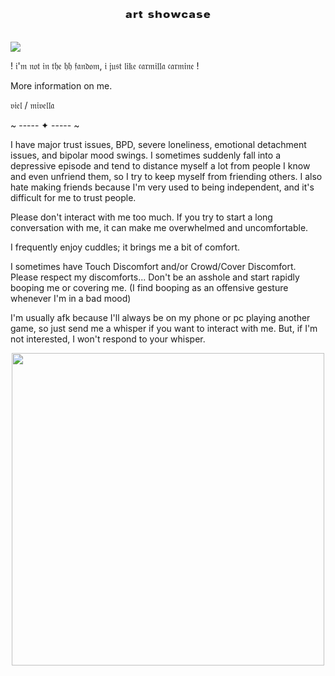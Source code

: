<h1 align="center">ᵃʳᵗ ˢʰᵒʷᶜᵃˢᵉ</h1>

![](https://github.com/user-attachments/assets/dd40fb64-1244-46a2-89b7-779aaaef47ed)


! 𝔦'𝔪 𝔫𝔬𝔱 𝔦𝔫 𝔱𝔥𝔢 𝔥𝔥 𝔣𝔞𝔫𝔡𝔬𝔪, 𝔦 𝔧𝔲𝔰𝔱 𝔩𝔦𝔨𝔢 𝔠𝔞𝔯𝔪𝔦𝔩𝔩𝔞 𝔠𝔞𝔯𝔪𝔦𝔫𝔢 !


More information on me.

𝔳𝔦𝔢𝔩 / 𝔪𝔦𝔳𝔢𝔩𝔩𝔞

~ ----- ✦ ----- ~

I have major trust issues, BPD, severe loneliness, emotional detachment issues, and bipolar mood swings. I sometimes suddenly fall into a depressive episode and tend to distance myself a lot from people I know and even unfriend them, so I try to keep myself from friending others. I also hate making friends because I'm very used to being independent, and it's difficult for me to trust people.

Please don't interact with me too much. If you try to start a long conversation with me, it can make me overwhelmed and uncomfortable.

I frequently enjoy cuddles; it brings me a bit of comfort.

I sometimes have Touch Discomfort and/or Crowd/Cover Discomfort. Please respect my discomforts... Don't be an asshole and start rapidly booping me or covering me. (I find booping as an offensive gesture whenever I'm in a bad mood)

I'm usually afk because I'll always be on my phone or pc playing another game, so just send me a whisper if you want to interact with me. But, if I'm not interested, I won't respond to your whisper.

<p align="center">
<img width="500" src="https://github.com/user-attachments/assets/6c643ef8-4d29-46fc-86b7-89993abcbe19"
</p>

